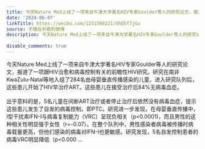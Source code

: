 ```yaml
---
title: 今天Nature Med上线了一项来自牛津大学著名HIV专家Goulder等人的研究论文，报道了一项跟HIV治愈和病毒控制有关的前瞻性HIV研究。研究在南非KwaZulu-Natal等地入...
date: '2024-06-07'
linkTitle: https://weibo.com/1251560221/OhQSf7jGu
source: 子陵在听歌的微博
description: 今天Nature Med上线了一项来自牛津大学著名HIV专家Goulder等人的研究论文，报道了一项跟HIV治愈和病毒控制有关的前瞻性HIV研究。研究在南非KwaZulu-Natal等地入组了284名由母婴垂直传播感染的儿童，进入研究队列后，这些患儿开始了HIV早治疗ART。这些患儿在接受治疗后84%无病毒血症。<br><br>出乎意料的是，5名儿童在间断ART治疗或者停止治疗后依然没有病毒血症，提示这些患儿发生了自发的病毒控制，即PTC。研究进一步发现，在母婴垂直传播中，I型干扰素IFN-I与病毒复制能力（VRC）呈现负相关（p&lt;0.0001)，而且男性的这种相关性明显强于女性（r=-0.07）。在整个队列中，男性感染者病毒被传播时病毒载量更高，但他们感染的病毒对IFN-I也更敏感。研究发现，5名自发控制患者的病毒VRC明显降低（p&lt;0.000
  ...
disable_comments: true
---
```

今天Nature Med上线了一项来自牛津大学著名HIV专家Goulder等人的研究论文，报道了一项跟HIV治愈和病毒控制有关的前瞻性HIV研究。研究在南非KwaZulu-Natal等地入组了284名由母婴垂直传播感染的儿童，进入研究队列后，这些患儿开始了HIV早治疗ART。这些患儿在接受治疗后84%无病毒血症。<br><br>出乎意料的是，5名儿童在间断ART治疗或者停止治疗后依然没有病毒血症，提示这些患儿发生了自发的病毒控制，即PTC。研究进一步发现，在母婴垂直传播中，I型干扰素IFN-I与病毒复制能力（VRC）呈现负相关（p&lt;0.0001)，而且男性的这种相关性明显强于女性（r=-0.07）。在整个队列中，男性感染者病毒被传播时病毒载量更高，但他们感染的病毒对IFN-I也更敏感。研究发现，5名自发控制患者的病毒VRC明显降低（p&lt;0.000 ...